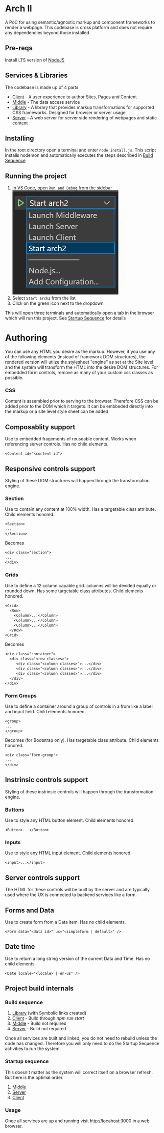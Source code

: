 # Arch II

A PoC for using semantic/agnostic markup and component frameworks to render a webpage. This codebase is cross platform and does not require any dependencies beyond those installed.

## Pre-reqs

Install LTS version of [NodeJS](https://nodejs.org/en/)

## Services & Libraries

The codebase is made up of 4 parts

- [Client](./client/README.md) - A user experience to author Sites, Pages and Content
- [Middle](./middle/README.md) - The data access service
- [Library](./library/README.md) - A library that provides markup transformations for supported CSS frameworks. Designed for browser or server usage
- [Server](./server/README.md) - A web server for server side rendering of webpages and static content

## Installing
In the root directory open a terminal and enter `node install.js`. This script installs nodemon and automatically executes the steps described in [Build Sequence](#build-sequence) 

## Running the project
1. In VS Code, open `Run and Debug` from the sidebar
    ![](run-install.png)
2. Select `Start arch2` from the list
3. Click on the green icon next to the dropdown

This will open three terminals and automatically open a tab in the browser which will run this project. See [Startup Sequence](#startup-sequence) for details
# Authoring

You can use any HTML you desire as the markup. However, if you use any of the following elements (instead of framework DOM structures), the rendered version will utilze the stylesheet "engine" as set at the Site level and the system will transform the HTML into the desire DOM structures. For embedded form controls, remove as many of your custom css classes as possible.

### CSS

Content is assembled prior to serving to the browser. Therefore CSS can be added prior to the DOM which it targets. It can be embbeded directly into the markup or a site level style sheet can be added.

## Composablity support

Use to embedded fragements of reuseable content. Works when referencing server controls. Has no child elements.

    <Content id="<content id">

## Responsive controls support

Styling of these DOM structures will happen through the transformation engine.

### Section

Use to contain any content at 100% width. Has a targetable class attribute. Child elements honored.

    <Section>
    ...
    </Section>

Becomes

    <div class="section">
    ...
    </div>

### Grids

Use to define a 12 column capable grid. columns will be devided equally or rounded down. Has some targetable class attributes. Child elements honored.

    <Grid>
      <Row>
        <Column>...</Column>
        <Column>...</Column>
        <Column>...</Column>
      </Row>
    <Grid>

Becomes

    <div class="container">
      <div class="<row classes>">
         <div class="<column classes>">...</div>
         <div class="<column classes>">...</div>
         <div class="<column classes>">...</div>
      </div>
    </div>

### Form Groups

Use to define a container around a group of controls in a from like a label and input field. Child elements honored.

    <group>
    ...
    </group>

Becomes (for Bootstrap only). Has targetable class attribute. Child elements honored.

    <div class="form-group">
    ...
    </div>

## Instrinsic controls support

Styling of these instrinsic controls will happen through the transformation engine.

### Buttons

Use to style any HTML button element. Child elements honored.

    <Button>...</Button>

### Inputs

Use to style any HTML input element. Child elements honored.

    <input>...</input>

## Server controls support

The HTML for these controls will be built by the server and are typically used where the UX is connected to backend services like a form.

## Forms and Data

Use to create form from a Data item. Has no child elements.

    <Form data="<data id>" ux="<simpleform | default>" />

## Date time

Use to return a long string version of the current Data and Time. Has no child elements.

    <Date locale="<locale> | en-us" />

## Project build internals

### Build sequence
1. [Library](./library/README.md) (with Symbolic links created)
2. [Client](./client/README.md) - Build through _npm run start_
3. [Middle](./middle/README.md) - Build not required
4. [Server](./server/README.md) - Build not required

Once all services are built and linked, you do not need to rebuild unless the code has changed. Therefore you will only need to do the Startup Sequence activities to run the system.

### Startup sequence
This doesn't matter as the system will correct itself on a browser refresh. But here is the optimal order.

1. [Middle](./middle/README.md)
2. [Server](./server/README.md)
3. [Client](./client/README.md)

### Usage
Once all services are up and running visit http://locahost:3000 in a web browser.

